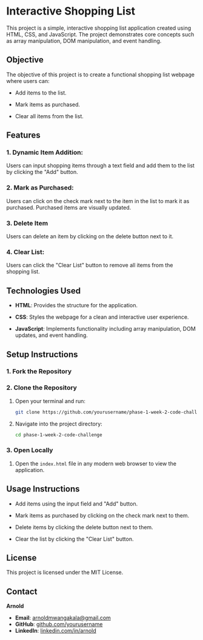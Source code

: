 # Interactive Shopping List #

This project is a simple, interactive shopping list application created using HTML, CSS, and JavaScript. The project demonstrates core concepts such as array manipulation, DOM manipulation, and event handling.

## Objective ##

The objective of this project is to create a functional shopping list webpage where users can:

- Add items to the list.

- Mark items as purchased.

- Clear all items from the list.

## Features ##

### 1. Dynamic Item Addition: ###

Users can input shopping items through a text field and add them to the list by clicking the "Add" button.

### 2. Mark as Purchased: ###

Users can click on the check mark next to the item in the list to mark it as purchased. Purchased items are visually updated.

### 3. Delete Item ###

Users can delete an item by clicking on the delete button next to it.

### 4. Clear List: ###

Users can click the "Clear List" button to remove all items from the shopping list.

## Technologies Used ##

- **HTML**: Provides the structure for the application.

- **CSS**: Styles the webpage for a clean and interactive user experience.

- **JavaScript**: Implements functionality including array manipulation, DOM updates, and event handling.

## Setup Instructions ##

### **1. Fork the Repository**

### **2. Clone the Repository**  
1. Open your terminal and run:  
   ```bash
   git clone https://github.com/yourusername/phase-1-week-2-code-challenge
   ```  
2. Navigate into the project directory:  
   ```bash
   cd phase-1-week-2-code-challenge
   ```  

### **3. Open Locally**  
1. Open the `index.html` file in any modern web browser to view the application.


## Usage Instructions ##
- Add items using the input field and "Add" button.

- Mark items as purchased by clicking on the check mark next to them.

- Delete items by clicking the delete button next to them.

- Clear the list by clicking the "Clear List" button.


## License ##
This project is licensed under the MIT License. 


## **Contact**  
**Arnold**  
- **Email**: arnoldmwangakala@gmail.com  
- **GitHub**: [github.com/yourusername](https://github.com/ArnoldMajor)  
- **LinkedIn**: [linkedin.com/in/arnold](https://linkedin.com/in/arnoldmwangakala)